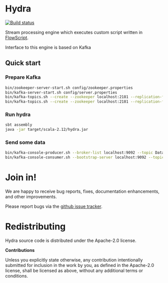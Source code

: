 # Hydra

[![Build status](https://travis-ci.org/carldata/hydra.svg?branch=master)](https://travis-ci.org/carldata/hydra)

Stream processing engine which executes custom script written in [FlowScript](http://github.com/carldata/flow-script).

Interface to this engine is based on Kafka
 
## Quick start

### Prepare Kafka

```bash
bin/zookeeper-server-start.sh config/zookeeper.properties
bin/kafka-server-start.sh config/server.properties
bin/kafka-topics.sh --create --zookeeper localhost:2181 --replication-factor 1 --partitions 1 --topic DataIn
bin/kafka-topics.sh --create --zookeeper localhost:2181 --replication-factor 1 --partitions 1 --topic DataOut
```

### Run hydra
 
 ```bash
sbt assembly
java -jar target/scala-2.12/hydra.jar 
 ```

### Send some data
```bash
bin/kafka-console-producer.sh --broker-list localhost:9092 --topic DataIn
bin/kafka-console-consumer.sh --bootstrap-server localhost:9092 --topic DataOut --from-beginning
```

 
# Join in!

We are happy to receive bug reports, fixes, documentation enhancements,
and other improvements.

Please report bugs via the
[github issue tracker](http://github.com/carldata/hydra/issues).



# Redistributing

Hydra source code is distributed under the Apache-2.0 license.

**Contributions**

Unless you explicitly state otherwise, any contribution intentionally submitted
for inclusion in the work by you, as defined in the Apache-2.0 license, shall be
licensed as above, without any additional terms or conditions.

